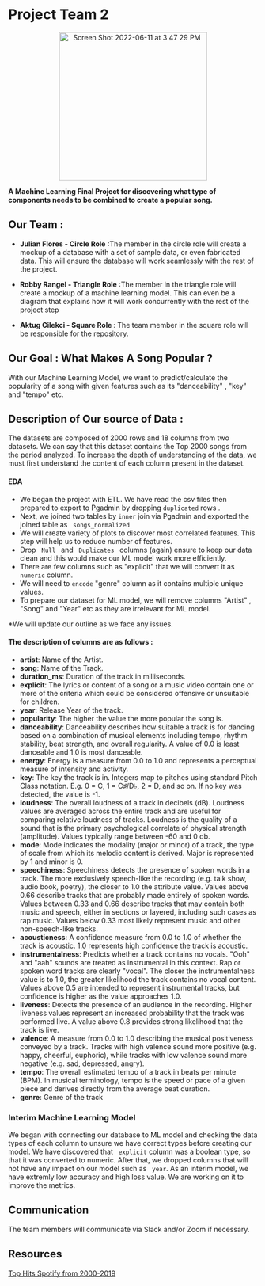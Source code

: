 # Project Team 2

<p align="center"> <img width="299" alt="Screen Shot 2022-06-11 at 3 47 29 PM" src="https://user-images.githubusercontent.com/98676400/173204357-6cdd455f-daec-480f-9cc0-0fcc33533950.png"> </p>

<strong>A Machine Learning Final Project for discovering what type of components needs to be combined to create a popular song.</strong>

## Our Team : 

* <strong>Julian Flores - Circle Role</strong>  :The member in the circle role will create a mockup of a database with a set of sample data, or even fabricated data. This will ensure the database will work seamlessly with the rest of the project.

* <strong>Robby Rangel - Triangle Role</strong>    :The member in the triangle role will create a mockup of a machine learning model. This can even be a diagram that explains how it will work concurrently with the rest of the project step

* <strong>Aktug Cilekci - Square Role </strong>  : The team member in the square role will be responsible for the repository.


## Our Goal : What Makes A Song Popular ?



With our Machine Learning Model, we want to predict/calculate the popularity of a song with given features such as its "danceability" , "key" and "tempo" etc.


## Description of Our source of Data :

The datasets are composed of 2000 rows and 18 columns from two datasets. We can say that this dataset contains the Top 2000 songs from the period analyzed.
To increase the depth of understanding of the data, we must first understand the content of each column present in the dataset.

#### EDA
* We began the project with ETL. We have read the csv files then prepared to export to Pgadmin by dropping <code>duplicated</code> rows .
* Next, we joined two tables by <code>inner</code> join via Pgadmin and exported the joined table as <code> songs_normalized</code>
* We will create variety of plots to discover most correlated features. This step will help us to reduce number of features. 
* Drop <code> Null </code> and <code> Duplicates </code> columns (again) ensure to keep our data clean and this would make our ML model work more efficiently. 
* There are few columns such as "explicit" that we will convert it as  <code>numeric</code> column.
* We will need to <code>encode</code> "genre" column as it contains multiple unique values. 
* To prepare our dataset for ML model, we will remove columns "Artist" , "Song" and "Year"  etc as they are irrelevant for ML model.

*We will update our outline as we face any issues. 

#### The description of columns are as follows :

* <strong>artist</strong>: Name of the Artist.
* <strong>song</strong>: Name of the Track.
* <strong>duration_ms</strong>: Duration of the track in milliseconds.
* <strong>explicit</strong>: The lyrics or content of a song or a music video contain one or more of the criteria which could be considered offensive or unsuitable for children.
* <strong>year</strong>: Release Year of the track.
* <strong>popularity</strong>: The higher the value the more popular the song is.
* <strong>danceability</strong>: Danceability describes how suitable a track is for dancing based on a combination of musical elements including tempo, rhythm stability, beat strength, and overall regularity. A value of 0.0 is least danceable and 1.0 is most danceable.
* <strong>energy</strong>: Energy is a measure from 0.0 to 1.0 and represents a perceptual measure of intensity and activity.
* <strong>key</strong>: The key the track is in. Integers map to pitches using standard Pitch Class notation. E.g. 0 = C, 1 = C♯/D♭, 2 = D, and so on. If no key was detected, the value is -1.
* <strong>loudness</strong>: The overall loudness of a track in decibels (dB). Loudness values are averaged across the entire track and are useful for comparing relative loudness of tracks. Loudness is the quality of a sound that is the primary psychological correlate of physical strength (amplitude). Values typically range between -60 and 0 db.
* <strong>mode</strong>: Mode indicates the modality (major or minor) of a track, the type of scale from which its melodic content is derived. Major is represented by 1 and minor is 0.
* <strong>speechiness</strong>: Speechiness detects the presence of spoken words in a track. The more exclusively speech-like the recording (e.g. talk show, audio book, poetry), the closer to 1.0 the attribute value. Values above 0.66 describe tracks that are probably made entirely of spoken words. Values between 0.33 and 0.66 describe tracks that may contain both music and speech, either in sections or layered, including such cases as rap music. Values below 0.33 most likely represent music and other non-speech-like tracks.
* <strong>acousticness</strong>: A confidence measure from 0.0 to 1.0 of whether the track is acoustic. 1.0 represents high confidence the track is acoustic.
* <strong>instrumentalness</strong>: Predicts whether a track contains no vocals. "Ooh" and "aah" sounds are treated as instrumental in this context. Rap or spoken word tracks are clearly "vocal". The closer the instrumentalness value is to 1.0, the greater likelihood the track contains no vocal content. Values above 0.5 are intended to represent instrumental tracks, but confidence is higher as the value approaches 1.0.
* <strong>liveness</strong>: Detects the presence of an audience in the recording. Higher liveness values represent an increased probability that the track was performed live. A value above 0.8 provides strong likelihood that the track is live.
* <strong>valence</strong>: A measure from 0.0 to 1.0 describing the musical positiveness conveyed by a track. Tracks with high valence sound more positive (e.g. happy, cheerful, euphoric), while tracks with low valence sound more negative (e.g. sad, depressed, angry).
* <strong>tempo</strong>: The overall estimated tempo of a track in beats per minute (BPM). In musical terminology, tempo is the speed or pace of a given piece and derives directly from the average beat duration.
* <strong>genre</strong>: Genre of the track

### Interim Machine Learning Model 

We began with connecting our database to ML model and checking the data types of each column to unsure we have correct types before creating our model. We have discovered that <code> explicit</code> column was a boolean type, so that it was converted to numeric. After that, we dropped columns that will not have any impact on our model such as <code> year</code>. As an interim model, we have extremly low accuracy and high loss value. We are working on it to improve the metrics. 

## Communication 

The team members will communicate via Slack and/or Zoom if necessary.

## Resources
[Top Hits Spotify from 2000-2019](https://github.com/aktugchelekche/Project_Team_2/tree/main/Resources)
